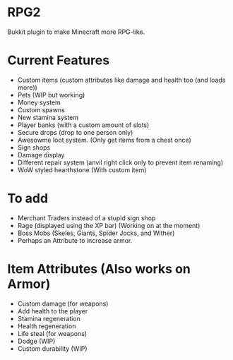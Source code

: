 RPG2
====

Bukkit plugin to make Minecraft more RPG-like.

Current Features
====
* Custom items (custom attributes like damage and health too (and loads more))
* Pets (WIP but working)
* Money system
* Custom spawns
* New stamina system
* Player banks (with a custom amount of slots)
* Secure drops (drop to one person only)
* Awesowme loot system. (Only get items from a chest once)
* Sign shops
* Damage display
* Different repair system (anvil right click only to prevent item renaming)
* WoW styled hearthstone (With custom item)

To add
====
* Merchant Traders instead of a stupid sign shop
* Rage (displayed using the XP bar) (Working on at the moment)
* Boss Mobs (Skeles, Giants, Spider Jocks, and Wither)
* Perhaps an Attribute to increase armor. 

Item Attributes (Also works on Armor)
====
* Custom damage (for weapons)
* Add health to the player
* Stamina regeneration
* Health regeneration
* Life steal (for weapons)
* Dodge (WIP)
* Custom durability (WIP)
